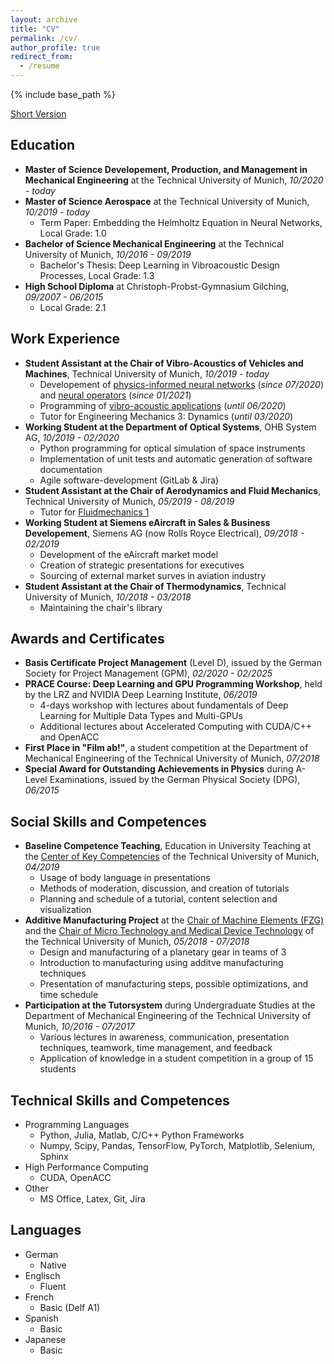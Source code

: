 ```yaml
---
layout: archive
title: "CV"
permalink: /cv/
author_profile: true
redirect_from:
  - /resume
---
```


{% include base_path %}

[Short Version](https://juliandwain.github.io/files/CV_Julian_Stang_ENG.pdf)

Education
---------

- **Master of Science Developement, Production, and Management in Mechanical Engineering** at the Technical University of Munich, *10/2020 - today*
- **Master of Science Aerospace** at the Technical University of Munich, *10/2019 - today*
  - Term Paper: Embedding the Helmholtz Equation in Neural Networks, Local Grade: 1.0
- **Bachelor of Science Mechanical Engineering** at the Technical University of Munich, *10/2016 - 09/2019*
  - Bachelor's Thesis: Deep Learning in Vibroacoustic Design Processes, Local Grade: 1.3
- **High School Diploma** at Christoph-Probst-Gymnasium Gilching, *09/2007 - 06/2015*
  - Local Grade: 2.1

Work Experience
---------------

- **Student Assistant at the Chair of Vibro-Acoustics of Vehicles and Machines**, Technical University of Munich, *10/2019 - today*
  - Developement of [physics-informed neural networks](https://arxiv.org/abs/1711.10561) (*since 07/2020*) and [neural operators](https://arxiv.org/abs/2003.03485) (*since 01/2021*)
  - Programming of [vibro-acoustic applications](http://www.apps.vib.mw.tum.de/comsol-software-license-agreement) (*until 06/2020*)
  - Tutor for Engineering Mechanics 3: Dynamics (*until 03/2020*)
- **Working Student at the Department of Optical Systems**, OHB System AG, *10/2019 - 02/2020*
  - Python programming for optical simulation of space instruments
  - Implementation of unit tests and automatic generation of software documentation
  - Agile software-development (GitLab & Jira)
- **Student Assistant at the Chair of Aerodynamics and Fluid Mechanics**, Technical University of Munich, *05/2019 - 08/2019*
  - Tutor for [Fluidmechanics 1](https://www.mw.tum.de/en/aer/teaching/sose2020/)
- **Working Student at Siemens eAircraft in Sales & Business Developement**, Siemens AG (now Rolls Royce Electrical), *09/2018 - 02/2019*
  - Development of the eAircraft market model
  - Creation of strategic presentations for executives
  - Sourcing of external market surves in aviation industry
- **Student Assistant at the Chair of Thermodynamics**, Technical University of Munich, *10/2018 - 03/2018*
  - Maintaining the chair's library

Awards and Certificates
-----------------------

- **Basis Certificate Project Management** (Level D), issued by the German Society for Project Management (GPM), *02/2020 - 02/2025*
- **PRACE Course: Deep Learning and GPU Programming Workshop**, held by the LRZ and NVIDIA Deep Learning Institute, *06/2019*
  - 4-days workshop with lectures about fundamentals of Deep Learning for Multiple Data Types and Multi-GPUs
  - Additional lectures about Accelerated Computing with CUDA/C++ and OpenACC
- **First Place in "Film ab!"**, a student competition at the Department of Mechanical Engineering of the Technical University of Munich, *07/2018*
- **Special Award for Outstanding Achievements in Physics** during A-Level Examinations, issued by the German Physical Society (DPG), *06/2015*

Social Skills and Competences
-----------------------------

- **Baseline Competence Teaching**, Education in University Teaching at the [Center of Key Competencies](https://www.mw.tum.de/en/zsk/home/) of the Technical University of Munich, *04/2019*
  - Usage of body language in presentations
  - Methods of moderation, discussion, and creation of tutorials
  - Planning and schedule of a tutorial, content selection and visualization
- **Additive Manufacturing Project** at the [Chair of Machine Elements (FZG)](https://www.mw.tum.de/en/fzg/home/) and the [Chair of Micro Technology and Medical Device Technology](https://www.mw.tum.de/en/mimed/startseite/) of the Technical University of Munich, *05/2018 - 07/2018*
  - Design and manufacturing of a planetary gear in teams of 3
  - Introduction to manufacturing using additve manufacturing techniques
  - Presentation of manufacturing steps, possible optimizations, and time schedule
- **Participation at the Tutorsystem** during Undergraduate Studies at the Department of Mechanical Engineering of the Technical University of Munich, *10/2016 - 07/2017*
  - Various lectures in awareness, communication, presentation techniques, teamwork, time management, and feedback
  - Application of knowledge in a student competition in a group of 15 students

Technical Skills and Competences
--------------------------------

- Programming Languages
  - Python, Julia, Matlab, C/C++
Python Frameworks
  - Numpy, Scipy, Pandas, TensorFlow, PyTorch, Matplotlib, Selenium, Sphinx
- High Performance Computing
  - CUDA, OpenACC
- Other
  - MS Office, Latex, Git, Jira

Languages
---------

- German
  - Native
- Englisch
  - Fluent
- French
  - Basic (Delf A1)
- Spanish
  - Basic
- Japanese
  - Basic
